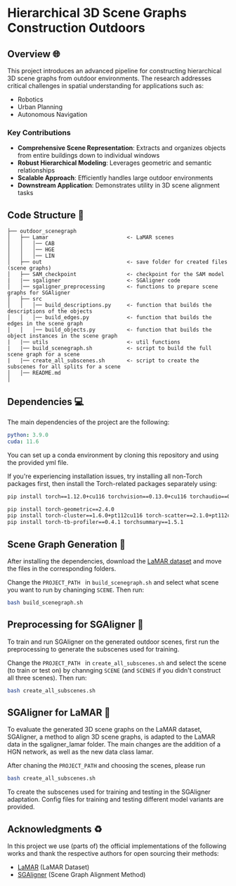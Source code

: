 # Hierarchical 3D Scene Graphs Construction Outdoors

## Overview 🌐

This project introduces an advanced pipeline for constructing hierarchical 3D scene graphs from outdoor environments. The research addresses critical challenges in spatial understanding for applications such as:

- Robotics
- Urban Planning
- Autonomous Navigation

### Key Contributions

- **Comprehensive Scene Representation**: Extracts and organizes objects from entire buildings down to individual windows
- **Robust Hierarchical Modeling**: Leverages geometric and semantic relationships
- **Scalable Approach**: Efficiently handles large outdoor environments
- **Downstream Application**: Demonstrates utility in 3D scene alignment tasks

## Code Structure 📂

```
├── outdoor_scenegraph
│   ├── Lamar                         <- LaMAR scenes                 
│   │   │── CAB                       
│   │   │── HGE                       
│   │   │── LIN                       
│   ├── out                           <- save folder for created files (scene graphs)
│   ├── SAM_checkpoint                <- checkpoint for the SAM model
|   |── sgaligner                     <- SGAligner code
│   │── sgaligner_preprocessing       <- functions to prepare scene graphs for SGAligner
│   ├── src
│   │   │── build_descriptions.py     <- function that builds the descriptions of the objects        
│   │   │── build_edges.py            <- function that builds the edges in the scene graph
│   │   │── build_objects.py          <- function that builds the object instances in the scene graph
|   |── utils                         <- util functions
|   |── build_scenegraph.sh           <- script to build the full scene graph for a scene
|   |── create_all_subscenes.sh       <- script to create the subscenes for all splits for a scene
│   │── README.md                    
│
```


## Dependencies 💻
The main dependencies of the project are the following:
```yaml
python: 3.9.0
cuda: 11.6
```

You can set up a conda environment by cloning this repository and using the provided yml file.

If you're experiencing installation issues, try installing all non-Torch packages first, then install the Torch-related packages separately using:

```bash
pip install torch==1.12.0+cu116 torchvision==0.13.0+cu116 torchaudio==0.12.0+cu116 -f https://download.pytorch.org/whl/torch_stable.html

pip install torch-geometric==2.4.0
pip install torch-cluster==1.6.0+pt112cu116 torch-scatter==2.1.0+pt112cu116 torch-sparse==0.6.15+pt112cu116 torch-spline-conv==1.2.1+pt112cu116 -f https://data.pyg.org/whl/torch-1.12.0+cu116.html
pip install torch-tb-profiler==0.4.1 torchsummary==1.5.1
```


## Scene Graph Generation :hammer:
After installing the dependencies, download the [LaMAR dataset](https://lamar.ethz.ch/) and move the files in the corresponding folders.

Change the ``PROJECT_PATH `` in ``build_scenegraph.sh`` and select what scene you want to run by chaninging ``SCENE``. Then run: 

```bash
bash build_scenegraph.sh
```


## Preprocessing for SGAligner :hammer:
To train and run SGAligner on the generated outdoor scenes, first run the preprocessing to generate the subscenes used for training.

Change the ``PROJECT_PATH `` in ``create_all_subscenes.sh`` and select the scene (to train or test on) by channging ``SCENE`` (and ``SCENES`` if you didn't construct all three scenes). Then run: 

```bash
bash create_all_subscenes.sh
```


## SGAligner for LaMAR :vertical_traffic_light:
To evaluate the generated 3D scene graphs on the LaMAR dataset, SGAligner, a method to align 3D scene graphs, is adapted to the LaMAR data in the sgaligner_lamar folder. The main changes are the addition of a HGN network, as well as the new data class lamar. 

After chaning the ``PROJECT_PATH`` and choosing the scenes, please run

```bash
bash create_all_subscenes.sh
```

To create the subscenes used for training and testing in the SGAligner adaptation. Config files for training and testing different model variants are provided.


## Acknowledgments :recycle:
In this project we use (parts of) the official implementations of the following works and thank the respective authors for open sourcing their methods: 

- [LaMAR](https://github.com/microsoft/lamar-benchmark) (LaMAR Dataset)
- [SGAligner](https://github.com/sayands/sgaligner) (Scene Graph Alignment Method)
